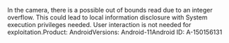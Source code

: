 In the camera, there is a possible out of bounds read due to an integer overflow. This could lead to local information disclosure with System execution privileges needed. User interaction is not needed for exploitation.Product: AndroidVersions: Android-11Android ID: A-150156131